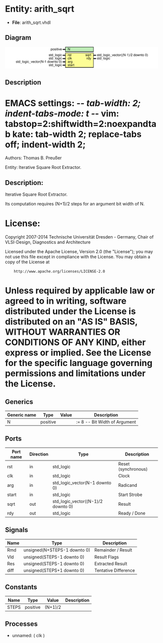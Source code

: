 # Entity: arith_sqrt

- **File**: arith_sqrt.vhdl
## Diagram

![Diagram](arith_sqrt.svg "Diagram")
## Description

 EMACS settings: -*-	tab-width: 2; indent-tabs-mode: t -*-
 vim: tabstop=2:shiftwidth=2:noexpandtab
 kate: tab-width 2; replace-tabs off; indent-width 2;
 =============================================================================
 Authors:					Thomas B. Preußer

 Entity:					Iterative Square Root Extractor.

 Description:
 -------------------------------------
 Iterative Square Root Extractor.

 Its computation requires (N+1)/2 steps for an argument bit width of N.

 License:
 =============================================================================
 Copyright 2007-2014 Technische Universität Dresden - Germany,
										 Chair of VLSI-Design, Diagnostics and Architecture

 Licensed under the Apache License, Version 2.0 (the "License");
 you may not use this file except in compliance with the License.
 You may obtain a copy of the License at

		http://www.apache.org/licenses/LICENSE-2.0

 Unless required by applicable law or agreed to in writing, software
 distributed under the License is distributed on an "AS IS" BASIS,
 WITHOUT WARRANTIES OR CONDITIONS OF ANY KIND, either express or implied.
 See the License for the specific language governing permissions and
 limitations under the License.
 =============================================================================
## Generics

| Generic name | Type     | Value | Description                             |
| ------------ | -------- | ----- | --------------------------------------- |
| N            | positive |       |  := 8									 -- Bit Width of Argument |
## Ports

| Port name | Direction | Type                               | Description          |
| --------- | --------- | ---------------------------------- | -------------------- |
| rst       | in        | std_logic                          |  Reset (synchronous) |
| clk       | in        | std_logic                          |  Clock               |
| arg       | in        | std_logic_vector(N-1 downto 0)     |  Radicand            |
| start     | in        | std_logic                          |  Start Strobe        |
| sqrt      | out       | std_logic_vector((N-1)/2 downto 0) |  Result              |
| rdy       | out       | std_logic                          |  Ready / Done        |
## Signals

| Name | Type                         | Description            |
| ---- | ---------------------------- | ---------------------- |
| Rmd  | unsigned(N+STEPS-1 downto 0) |  Remainder / Result    |
| Vld  | unsigned(STEPS-1 downto 0)   |  Result Flags          |
| Res  | unsigned(STEPS-1 downto 0)   |  Extracted Result      |
| diff | unsigned(STEPS+1 downto 0)   |  Tentative Difference  |
## Constants

| Name  | Type     | Value    | Description |
| ----- | -------- | -------- | ----------- |
| STEPS | positive |  (N+1)/2 |             |
## Processes
- unnamed: ( clk )
